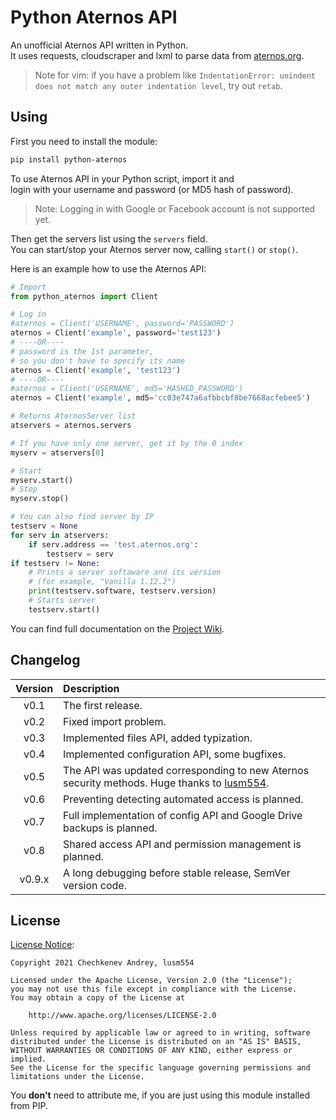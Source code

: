 # Python Aternos API
An unofficial Aternos API written in Python.  
It uses requests, cloudscraper and lxml to parse data from [aternos.org](https://aternos.org/).
> Note for vim: if you have a problem like `IndentationError: unindent does not match any outer indentation level`, try out `retab`.

## Using
First you need to install the module:
```bash
pip install python-aternos
```

To use Aternos API in your Python script, import it and  
login with your username and password (or MD5 hash of password).  
> Note: Logging in with Google or Facebook account is not supported yet.

Then get the servers list using the `servers` field.  
You can start/stop your Aternos server now, calling `start()` or `stop()`.

Here is an example how to use the Aternos API:
```python
# Import
from python_aternos import Client

# Log in
#aternos = Client('USERNAME', password='PASSWORD')
aternos = Client('example', password='test123')
# ----OR----
# password is the 1st parameter,
# so you don't have to specify its name
aternos = Client('example', 'test123')
# ----OR----
#aternos = Client('USERNAME', md5='HASHED_PASSWORD')
aternos = Client('example', md5='cc03e747a6afbbcbf8be7668acfebee5')

# Returns AternosServer list
atservers = aternos.servers

# If you have only one server, get it by the 0 index
myserv = atservers[0]

# Start
myserv.start()
# Stop
myserv.stop()

# You can also find server by IP
testserv = None
for serv in atservers:
    if serv.address == 'test.aternos.org':
        testserv = serv
if testserv != None:
    # Prints a server softaware and its version
    # (for example, "Vanilla 1.12.2")
    print(testserv.software, testserv.version)
    # Starts server
    testserv.start()
```
You can find full documentation on the [Project Wiki](https://github.com/DarkCat09/python-aternos/wiki).

## Changelog
<!--
 * v0.1 - the first release.
 * v0.2 - fixed import problem.
 * v0.3 - implemented files API, added typization.
 * v0.4 - implemented configuration API, some bugfixes.
 * v0.5 - the API was updated corresponding to new Aternos security methods.  
 Huge thanks to [lusm554](https://github.com/lusm554).
 * v0.6 - implementation of Google Drive backups API is planned.
 * v0.7 - full implementation of config API is planned.
 * v0.8 - shared access API and permission management is planned.
 * v0.9.x - a long debugging before stable release, SemVer version code.
-->
|Version|Description|
|:-----:|:-----------|
|v0.1|The first release.|
|v0.2|Fixed import problem.|
|v0.3|Implemented files API, added typization.|
|v0.4|Implemented configuration API, some bugfixes.|
|v0.5|The API was updated corresponding to new Aternos security methods. Huge thanks to [lusm554](https://github.com/lusm554).|
|v0.6|Preventing detecting automated access is planned.|
|v0.7|Full implementation of config API and Google Drive backups is planned.|
|v0.8|Shared access API and permission management is planned.|
|v0.9.x|A long debugging before stable release, SemVer version code.|

## License
[License Notice](NOTICE):
```
Copyright 2021 Chechkenev Andrey, lusm554

Licensed under the Apache License, Version 2.0 (the "License");
you may not use this file except in compliance with the License.
You may obtain a copy of the License at

    http://www.apache.org/licenses/LICENSE-2.0

Unless required by applicable law or agreed to in writing, software
distributed under the License is distributed on an "AS IS" BASIS,
WITHOUT WARRANTIES OR CONDITIONS OF ANY KIND, either express or implied.
See the License for the specific language governing permissions and
limitations under the License.
```
You **don't** need to attribute me, if you are just using this module installed from PIP.
